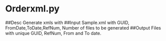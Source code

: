 # Orderxml.py
  ##Desc
    Generate xmls with 
  ##Input 
     Sample.xml with GUID, FromDate,ToDate,RefNum,
     Number of files to be generated
  ##Output 
     Files with unique GUID, RefNum, From and To date.
